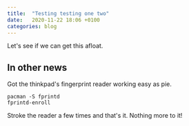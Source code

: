 ```yaml
---
title:  "Testing testing one two"
date:   2020-11-22 18:06 +0100
categories: blog
---
```

Let's see if we can get this afloat.

<!--more-->

## In other news
Got the thinkpad's fingerprint reader working easy as pie.

	pacman -S fprintd
	fprintd-enroll

Stroke the reader a few times and that's it. Nothing more to it!
